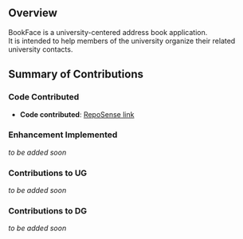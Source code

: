 ## Overview
BookFace is a university-centered address book application.<br>
It is intended to help members of the university organize their related university contacts.
## Summary of Contributions
### Code Contributed
* **Code contributed**: [RepoSense link](https://nus-cs2103-ay2223s2.github.io/tp-dashboard/?search=shni99&breakdown=true)
### Enhancement Implemented
_to be added soon_
### Contributions to UG
_to be added soon_
### Contributions to DG
_to be added soon_
